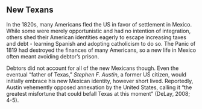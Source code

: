## New Texans

In the 1820s, many Americans fled the US in favor of settlement in Mexico. While some were merely opportunistic and had no intention of integration, others shed their American identities eagerly to escape increasing taxes and debt - learning Spanish and adopting catholicism to do so. The Panic of 1819 had destroyed the finances of many Americans, so a new life in Mexico often meant avoiding debtor’s prison.

Debtors did not account for all of the new Mexicans though. Even the eventual “father of Texas,” _Stephen F. Austin_, a former US citizen, would initially embrace his new Mexican identity, however short lived. Reportedly, Austin vehemently opposed annexation by the United States, calling it “the greatest misfortune that could befall Texas at this moment” (DeLay, 2008; 4-5).
